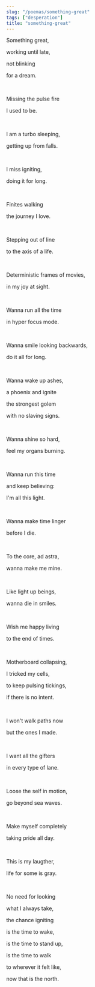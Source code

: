 ```yaml
---
slug: "/poemas/something-great"
tags: ["desperation"]
title: "something-great"
---
```

Something great, 

working until late, 

not blinking 

for a dream.

&nbsp;

Missing the pulse fire 

I used to be.

&nbsp;

I am a turbo sleeping,

getting up from falls.

&nbsp;

I miss igniting,

doing it for long.

&nbsp;

Finites walking

the journey I love.

&nbsp;

Stepping out of line

to the axis of a life.

&nbsp;

Deterministic frames of movies,

in my joy at sight.

&nbsp;

Wanna run all the time

in hyper focus mode.

&nbsp;

Wanna smile looking backwards,

do it all for long.

&nbsp;

Wanna wake up ashes,

a phoenix and ignite

the strongest golem

with no slaving signs.

&nbsp;

Wanna shine so hard,

feel my organs burning.

&nbsp;

Wanna run this time

and keep believing:

I'm all this light.

&nbsp;

Wanna make time linger

before I die.

&nbsp;

To the core, ad astra,

wanna make me mine.

&nbsp;

Like light up beings,

wanna die in smiles.

&nbsp;

Wish me happy living

to the end of times.

&nbsp;

Motherboard collapsing,

I tricked my cells,

to keep pulsing tickings,

if there is no intent.

&nbsp;

I won't walk paths now

but the ones I made.

&nbsp;

I want all the gifters

in every type of lane.

&nbsp;

Loose the self in motion,

go beyond sea waves.

&nbsp;

Make myself completely

taking pride all day.

&nbsp;

This is my laugther,

life for some is gray.

&nbsp;

No need for looking

what I always take,

the chance igniting

is the time to wake,

is the time to stand up,

is the time to walk

to wherever it felt like,

now that is the north.